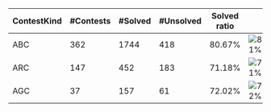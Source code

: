 | ContestKind | #Contests | #Solved | #Unsolved | Solved ratio | |
| - | - | - | - | - | - |
| ABC | 362 | 1744 | 418 | 80.67% | ![81%](https://progress-bar.xyz/81?title=Solved) |
| ARC | 147 | 452 | 183 | 71.18% | ![71%](https://progress-bar.xyz/71?title=Solved) |
| AGC | 37 | 157 | 61 | 72.02% | ![72%](https://progress-bar.xyz/72?title=Solved) |
